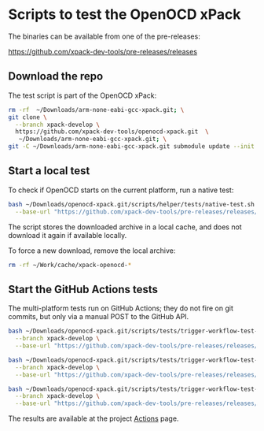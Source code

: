 # Scripts to test the OpenOCD xPack

The binaries can be available from one of the pre-releases:

<https://github.com/xpack-dev-tools/pre-releases/releases>

## Download the repo

The test script is part of the OpenOCD xPack:

```sh
rm -rf  ~/Downloads/arm-none-eabi-gcc-xpack.git; \
git clone \
  --branch xpack-develop \
  https://github.com/xpack-dev-tools/openocd-xpack.git  \
   ~/Downloads/arm-none-eabi-gcc-xpack.git; \
git -C ~/Downloads/arm-none-eabi-gcc-xpack.git submodule update --init --recursive
```

## Start a local test

To check if OpenOCD starts on the current platform, run a native test:

```sh
bash ~/Downloads/openocd-xpack.git/scripts/helper/tests/native-test.sh \
  --base-url "https://github.com/xpack-dev-tools/pre-releases/releases/download/test/"
```

The script stores the downloaded archive in a local cache, and
does not download it again if available locally.

To force a new download, remove the local archive:

```sh
rm -rf ~/Work/cache/xpack-openocd-*
```

## Start the GitHub Actions tests

The multi-platform tests run on GitHub Actions; they do not fire on
git commits, but only via a manual POST to the GitHub API.

```sh
bash ~/Downloads/openocd-xpack.git/scripts/tests/trigger-workflow-test-native.sh \
  --branch xpack-develop \
  --base-url "https://github.com/xpack-dev-tools/pre-releases/releases/download/test/"

bash ~/Downloads/openocd-xpack.git/scripts/tests/trigger-workflow-test-docker-linux-intel.sh \
  --branch xpack-develop \
  --base-url "https://github.com/xpack-dev-tools/pre-releases/releases/download/test/"

bash ~/Downloads/openocd-xpack.git/scripts/tests/trigger-workflow-test-docker-linux-arm.sh \
  --branch xpack-develop \
  --base-url "https://github.com/xpack-dev-tools/pre-releases/releases/download/test/"

```

The results are available at the project
[Actions](https://github.com/xpack-dev-tools/openocd-xpack/actions/) page.
